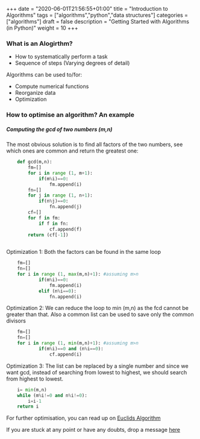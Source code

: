 +++
date = "2020-06-01T21:56:55+01:00"
title = "Introduction to Algorithms"
tags = ["algorithms","python","data structures"]
categories = ["algorithms"]
draft = false
description = "Getting Started with Algorithms (in Python)"
weight = 10
+++

### What is an Alogirthm?

- How to systematically perform a task
- Sequence of steps (Varying degrees of detail)

Algorithms can be used to/for:

- Compute numerical functions
- Reorganize data
- Optimization

### How to optimise an algorithm? An example

##### Computing the gcd of two numbers (m,n)

The most obvious solution is to find all factors of the two numbers, see which ones are common and return the greatest one:
``` python
    def gcd(m,n):
        fm=[]
        for i in range (1, m+1):
            if(m%i)==0:
                fm.append(i)
        fn=[]
        for j in range (1, n+1):
            if(n%j)==0:
                fn.append(j)
        cf=[]
        for f in fm:
            if f in fn:
                cf.append(f)
        return (cf[-1])
     
```

Optimization 1: Both the factors can be found in the same loop
``` python
    fm=[]
    fn=[]
    for i in range (1, max(m,n)+1): #assuming m>n
            if(m%i)==0:
                fm.append(i)
            elif (n%i==0):
                fn.append(i)
```

Optimization 2: We can reduce the loop to min (m,n) as the fcd cannot be greater than that. Also a common list can be used to save only the common divisors
``` python
    fm=[]
    fn=[]
    for i in range (1, min(m,n)+1): #assuming m>n
            if(m%i)==0 and (n%i==0):
                cf.append(i)
```

Optimization 3: The list can be replaced by a single number and since we want gcd, instead of searching from lowest to highest, we should search from highest to lowest. 
``` python
    i= min(m,n)
    while (m%i!=0 and n%i!=0):
        i=i-1
    return i
```

For further optimisation, you can read up on [Euclids Algorithm](https://www.khanacademy.org/computing/computer-science/cryptography/modarithmetic/a/the-euclidean-algorithm)


If you are stuck at any point or have any doubts, drop a message [here](https://www.vrushtimody.me/)

